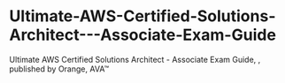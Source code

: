 # Ultimate-AWS-Certified-Solutions-Architect---Associate-Exam-Guide
Ultimate AWS Certified Solutions Architect - Associate Exam Guide, , published by Orange, AVA™
